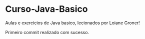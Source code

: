 # Curso-Java-Basico

Aulas e exercicios de Java basico, lecionados por Loiane Groner!

Primeiro commit realizado com sucesso.
